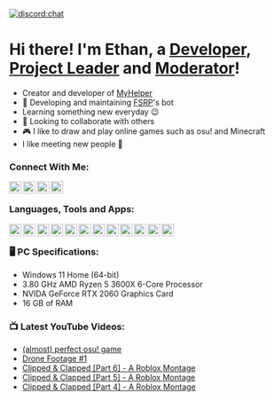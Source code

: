 [![discord:chat](https://img.shields.io/discord/890605172538093718?style=flat-square)](https://myhelper.tech/discord)

# Hi there! I'm Ethan, a [Developer][fsrp], [Project Leader][myhelper] and [Moderator][fsrp]!
- Creator and developer of [MyHelper][myhelper]
- 🤖 Developing and maintaining [FSRP][fsrp]'s bot
- Learning something new everyday 😉
- 🤝 Looking to collaborate with others
- 🎮 I like to draw and play online games such as osu! and Minecraft
- I like meeting new people 💬

### Connect With Me:

[<img align="left" alt="Discord" width="22px" src="https://media.discordapp.net/attachments/497152916767899648/924843582509174824/Discord-Logo-Color.png">][discord]
[<img align="left" alt="YouTube" width="22px" src="https://media.discordapp.net/attachments/497152916767899648/924844945213358080/hd-youtube-logo-png-transparent-background-20.png">][youtube]
[<img align="left" alt="Roblox" width="22px" src="https://media.discordapp.net/attachments/497152916767899648/924846402230710273/dee9axc-aecdbcad-ad43-4446-9c62-92493e137ea9.png">][roblox]
[<img align="left" alt="Twitch" width="22px" src="https://media.discordapp.net/attachments/497152916767899648/916730282936262727/35973d949f596702ab7020bfbae9ac68.png?width=532&height=532">][twitch]

<br>

### Languages, Tools and Apps:

[<img align="left" alt="Visual Studio Code" width="22px" src="https://media.discordapp.net/attachments/497152916767899648/924847347580690452/512px-Visual_Studio_Code_1.png">][vsc]
[<img align="left" alt="JavaScript" width="22px" src="https://media.discordapp.net/attachments/497152916767899648/924847405831188480/JavaScript-logo.png?width=532&height=532">][js]
[<img align="left" alt="HTML" width="22px" src="https://media.discordapp.net/attachments/497152916767899648/924847461133086792/512px-HTML5_logo_and_wordmark.png">][html]
[<img align="left" alt="CSS" width="22px" src="https://media.discordapp.net/attachments/497152916767899648/924847487582347304/1200px-CSS3_logo_and_wordmark.png?width=377&height=532">][css]
[<img align="left" alt="Postman" width="22px" src="https://media.discordapp.net/attachments/497152916767899648/924847663453728798/image-removebg-preview.png">][postman]
[<img align="left" alt="Node.js" width="22px" src="https://media.discordapp.net/attachments/497152916767899648/924847792944455690/image-removebg-preview.png">][nodejs]
[<img align="left" alt="Github" width="22px" src="https://media.discordapp.net/attachments/497152916767899648/924848022741999706/2048px-Octicons-mark-github.png?width=532&height=532">][github]
[<img align="left" alt="Git" width="22px" src="https://media.discordapp.net/attachments/497152916767899648/924848082758295582/Git-Icon-1788C.png">][git]
[<img align="left" alt="MongoDB" width="22px" src="https://media.discordapp.net/attachments/497152916767899648/924848247170818058/image-removebg-preview.png">][mongodb]
[<img align="left" alt="Discord" width="22px" src="https://media.discordapp.net/attachments/497152916767899648/924843582509174824/Discord-Logo-Color.png">][discordWebsite]
[<img align="left" alt="Figma" width="22px" src="https://media.discordapp.net/attachments/497152916767899648/925076646053150770/image-removebg-preview.png">][figma]
[<img align="left" alt="Premiere Pro" width="22px" src="https://media.discordapp.net/attachments/497152916767899648/925076880086945813/1200px-Adobe_Premiere_Pro_CC_icon.png?width=546&height=532">][premiere]

<br>

### 🖥️ PC Specifications:

- Windows 11 Home (64-bit)
- 3.80 GHz AMD Ryzen 5 3600X 6-Core Processor
- NVIDA GeForce RTX 2060 Graphics Card
- 16 GB of RAM

### 📺 Latest YouTube Videos:
<!-- YOUTUBE:START -->
- [&lpar;almost&rpar; perfect osu! game](https://www.youtube.com/watch?v=EMuTt0OOy84)
- [Drone Footage #1](https://www.youtube.com/watch?v=FWfrpYevWrc)
- [Clipped &amp; Clapped [Part 6] -  A Roblox Montage](https://www.youtube.com/watch?v=Wxk8FXCy4FE)
- [Clipped &amp; Clapped [Part 5] -  A Roblox Montage](https://www.youtube.com/watch?v=vZxowVsfBE0)
- [Clipped &amp; Clapped [Part 4] -  A Roblox Montage](https://www.youtube.com/watch?v=zjAZSfiFRpo)
<!-- YOUTUBE:END -->

[fsrp]: https://discord.gg/fsrp
[myhelper]: https://myhelper.tech/discord
[discord]: https://discord.com/users/495953543543521280
[youtube]: https://youtube.com/ethhaqn
[roblox]: https://www.roblox.com/users/476512066/profile
[twitch]: https://www.twitch.tv/real_ethhaqn

[vsc]: https://code.visualstudio.com/
[js]: https://developer.mozilla.org/en-US/docs/Web/JavaScript
[html]: https://developer.mozilla.org/en-US/docs/Web/HTML
[css]: https://developer.mozilla.org/en-US/docs/Web/CSS
[postman]: https://www.postman.com/
[nodejs]: https://nodejs.org/en/
[github]: https://github.com/
[git]: https://git-scm.com/
[mongodb]: https://www.mongodb.com/
[discordWebsite]: https://discord.com/
[figma]: https://www.figma.com/
[premiere]: https://www.adobe.com/uk/products/premiere.html